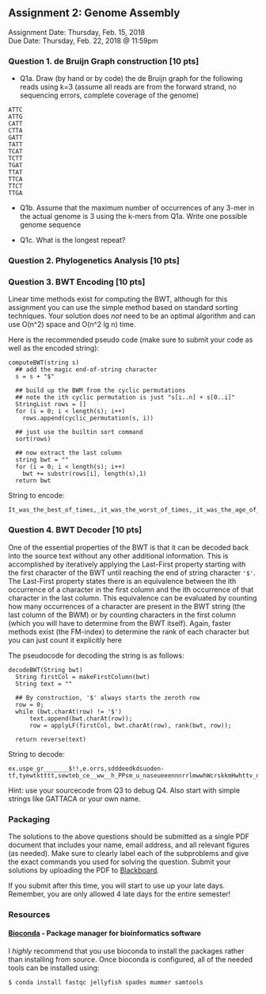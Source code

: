 ## Assignment 2: Genome Assembly
Assignment Date: Thursday, Feb. 15, 2018 <br>
Due Date: Thursday, Feb. 22, 2018 @ 11:59pm <br>


### Question 1. de Bruijn Graph construction [10 pts]
- Q1a. Draw (by hand or by code) the de Bruijn graph for the following reads using k=3 (assume all reads are from the forward strand, no sequencing errors, complete coverage of the genome)

```
ATTC
ATTG
CATT
CTTA
GATT
TATT
TCAT
TCTT
TGAT
TTAT
TTCA
TTCT
TTGA
```

- Q1b. Assume that the maximum number of occurrences of any 3-mer in the actual genome is 3 using the k-mers from Q1a. Write one possible genome sequence


- Q1c. What is the longest repeat? 


### Question 2. Phylogenetics Analysis [10 pts]


### Question 3. BWT Encoding [10 pts]

Linear time methods exist for computing the BWT, although for this assignment you can use the simple method based on standard sorting techniques. Your solution does *not* need to be an optimal algorithm and can use O(n^2) space and O(n^2 lg n) time. 

Here is the recommended pseudo code (make sure to submit your code as well as the encoded string):

```
computeBWT(string s)
  ## add the magic end-of-string character
  s = s + "$"
 
  ## build up the BWM from the cyclic permutations
  ## note the ith cyclic permutation is just "s[i..n] + s[0..i]"
  StringList rows = []
  for (i = 0; i < length(s); i++)
    rows.append(cyclic_permutation(s, i))

  ## just use the builtin sort command
  sort(rows)

  ## now extract the last column
  string bwt = ""
  for (i = 0; i < length(s); i++)
    bwt += substr(rows[i], length(s),1)
  return bwt
```

String to encode:
```
It_was_the_best_of_times,_it_was_the_worst_of_times,_it_was_the_age_of_wisdom,_it_was_the_age_of_foolishness,_it_was_the_epoch_of_belief,_it_was_the_epoch_of_incredulity,_it_was_the_season_of_Light,_it_was_the_season_of_Darkness,_it_was_the_spring_of_hope,_it_was_the_winter_of_despair,_we_had_everything_before_us,_we_had_nothing_before_us,_we_were_all_going_direct_to_Heaven,_we_were_all_going_direct_the_other_way.
```


### Question 4. BWT Decoder [10 pts]

One of the essential properties of the BWT is that it can be decoded back into the source text without any other additional information. This is accomplished by iteratively applying the Last-First property starting with the first character of the BWT until reaching the end of string character `'$'`. The Last-First property states there is an equivalence between the ith occurrence of a character in the first column and the ith occurrence of that character in the last column. This equivalence can be evaluated by counting how many occurrences of a character are present in the BWT string (the last column of the BWM) or by counting characters in the first column (which you will have to determine from the BWT itself). Again, faster methods exist (the FM-index) to determine the rank of each character but you can just count it explicitly here

The pseudocode for decoding the string is as follows:

```
decodeBWT(String bwt) 
  String firstCol = makeFirstColumn(bwt)
  String text = ""
  
  ## By construction, '$' always starts the zeroth row
  row = 0;
  while (bwt.charAt(row) != '$')
      text.append(bwt.charAt(row));
      row = applyLF(firstCol, bwt.charAt(row), rank(bwt, row));
  
  return reverse(text)
```

String to decode:
```
ex.uspe_gr_______$!!,e.orrs,sdddeedkdsuoden-tf,tyewtktttt,sewteb_ce__ww__h_PPsm_u_naseueeennnrrlmwwhWcrskkmHwhttv_no_nnwttzKt_l_ocoo_be___aaaooaAakiiooett_oooi_sslllfyyD__uouueuceetenagan___rru_aasanIiatt__c__saacooor_ootjeae______ir__a
```

Hint: use your sourcecode from Q3 to debug Q4. Also start with simple strings like GATTACA or your own name.


### Packaging

The solutions to the above questions should be submitted as a single PDF document that includes your name, email address, and 
all relevant figures (as needed). Make sure to clearly label each of the subproblems and give the exact commands you used for 
solving the question. Submit your solutions by uploading the PDF to [Blackboard](https://blackboard.jhu.edu/). 

If you submit after this time, you will start to use up your late days. Remember, you are only allowed 4 late days for the entire semester!



### Resources


#### [Bioconda](https://bioconda.github.io/) - Package manager for bioinformatics software

I *highly* recommend that you use bioconda to install the packages rather than installing from source. Once bioconda is configured,
all of the needed tools can be installed using:

```
$ conda install fastqc jellyfish spades mummer samtools
```

